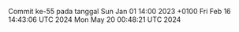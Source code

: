 Commit ke-55 pada tanggal Sun Jan 01 14:00 2023 +0100
Fri Feb 16 14:43:06 UTC 2024
Mon May 20 00:48:21 UTC 2024
